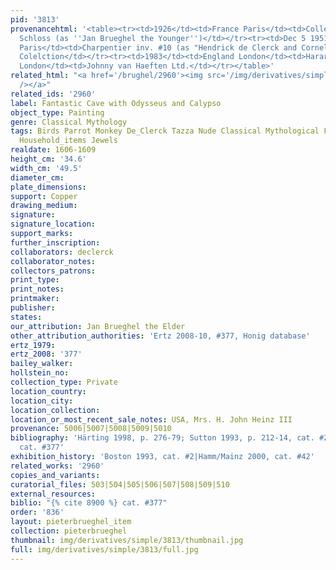 ```yaml
---
pid: '3813'
provenancehtml: '<table><tr><td>1926</td><td>France Paris</td><td>Collection of  Adolphe
  Schloss (as ''Jan Brueghel the Younger'')</td></tr><tr><td>Dec 5 1951</td><td>France
  Paris</td><td>Charpentier inv. #10 (as "Hendrick de Clerck and Cornelis van Dalem")</td></tr><tr><td></td><td>France</td><td>Private
  Colelction</td></tr><tr><td>1983</td><td>England London</td><td>Harari & Johns Gallery</td></tr><tr><td>1993</td><td>England
  London</td><td>Johnny van Haeften Ltd.</td></tr></table>'
related_html: "<a href='/brughel/2960'><img src='/img/derivatives/simple/2960/thumbnail.jpg'
  /></a>"
related_ids: '2960'
label: Fantastic Cave with Odysseus and Calypso
object_type: Painting
genre: Classical Mythology
tags: Birds Parrot Monkey De_Clerck Tazza Nude Classical Mythological Flowers Fruit
  Household_items Jewels
realdate: 1606-1609
height_cm: '34.6'
width_cm: '49.5'
diameter_cm:
plate_dimensions:
support: Copper
drawing_medium:
signature:
signature_location:
support_marks:
further_inscription:
collaborators: declerck
collaborator_notes:
collectors_patrons:
print_type:
print_notes:
printmaker:
publisher:
states:
our_attribution: Jan Brueghel the Elder
other_attribution_authorities: 'Ertz 2008-10, #377, Honig database'
ertz_1979:
ertz_2008: '377'
bailey_walker:
hollstein_no:
collection_type: Private
location_country:
location_city:
location_collection:
location_or_most_recent_sale_notes: USA, Mrs. H. John Heinz III
provenance: 5006|5007|5008|5009|5010
bibliography: 'Härting 1998, p. 276-79; Sutton 1993, p. 212-14, cat. #2; Ertz 2008-10,
  cat. #377'
exhibition_history: 'Boston 1993, cat. #2|Hamm/Mainz 2000, cat. #42'
related_works: '2960'
copies_and_variants:
curatorial_files: 503|504|505|506|507|508|509|510
external_resources:
biblio: "{% cite 8900 %} cat. #377"
order: '836'
layout: pieterbrueghel_item
collection: pieterbrueghel
thumbnail: img/derivatives/simple/3813/thumbnail.jpg
full: img/derivatives/simple/3813/full.jpg
---
```

